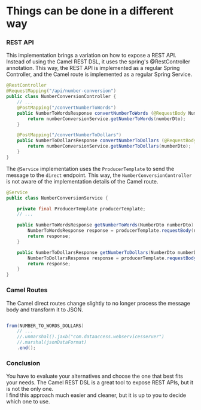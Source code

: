 # Things can be done in a different way

### REST API

This implementation brings a variation on how to expose a REST API. Instead of using the Camel REST DSL, 
it uses the spring's @RestController annotation. This way, the REST API is implemented as a regular Spring
Controller, and the Camel route is implemented as a regular Spring Service.

```java
@RestController
@RequestMapping("/api/number-conversion")
public class NumberConversionController {
    // ...
    @PostMapping("/convertNumberToWords")
    public NumberToWordsResponse convertNumberToWords (@RequestBody NumberDto numberDto) {
        return numberConversionService.getNumberToWords(numberDto);
    }

    @PostMapping("/convertNumberToDollars")
    public NumberToDollarsResponse convertNumberToDollars (@RequestBody NumberDto numberDto) {
        return numberConversionService.getNumberToDollars(numberDto);
    }
}
```
The <code>@Service</code> implementation uses the <code>ProducerTemplate</code> to send the message to the
<code>direct</code> endpoint. This way, the <code>NumberConversionController</code> is not aware of the
implementation details of the Camel route.

```java
@Service
public class NumberConversionService {

    private final ProducerTemplate producerTemplate;
    // ...

    public NumberToWordsResponse getNumberToWords(NumberDto numberDto) {
        NumberToWordsResponse response = producerTemplate.requestBody(numberConversionRoutes.getNumberToWordsRoute(), numberDto, NumberToWordsResponse.class);
        return response;
    }

    public NumberToDollarsResponse getNumberToDollars(NumberDto numberDto) {
        NumberToDollarsResponse response = producerTemplate.requestBody(numberConversionRoutes.getNumberToDollarsRoute(), numberDto, NumberToDollarsResponse.class);
        return response;
    }
}
```

### Camel Routes

The Camel direct routes change slightly to no longer process the message body and transform it to JSON.

```java

from(NUMBER_TO_WORDS_DOLLARS)
    // ...
    //.unmarshal().jaxb("com.dataaccess.webservicesserver")
    //.marshal(jsonDataFormat)
    .end();
```

### Conclusion

You have to evaluate your alternatives and choose the one that best fits your needs. The Camel REST DSL is a great
tool to expose REST APIs, but it is not the only one. <br>
I find this approach much easier and cleaner, but it is up to you to decide which one to use.
